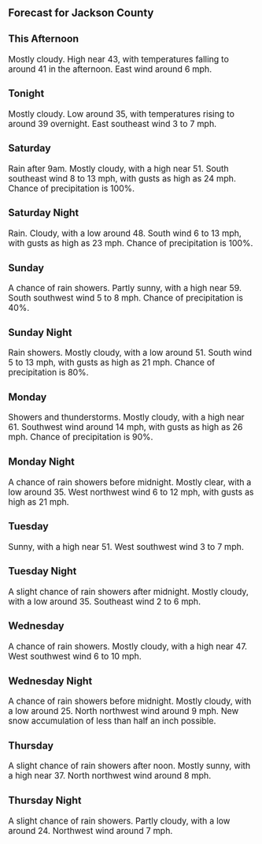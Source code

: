 <div>
   <h2>Forecast for Jackson County</h2>
   <p>
      <div style="font-size:120%">
         <h3>This Afternoon</h3>Mostly cloudy. High near 43, with temperatures falling to around 41 in the afternoon. East wind around 6 mph.<br></div>
   </p>
   <p>
      <div style="font-size:120%">
         <h3>Tonight</h3>Mostly cloudy. Low around 35, with temperatures rising to around 39 overnight. East southeast wind 3 to 7 mph.<br></div>
   </p>
   <p>
      <div style="font-size:120%">
         <h3>Saturday</h3>Rain after 9am. Mostly cloudy, with a high near 51. South southeast wind 8 to 13 mph, with gusts as high as 24 mph. Chance
         of precipitation is 100%.<br></div>
   </p>
   <p>
      <div style="font-size:120%">
         <h3>Saturday Night</h3>Rain. Cloudy, with a low around 48. South wind 6 to 13 mph, with gusts as high as 23 mph. Chance of precipitation is 100%.<br></div>
   </p>
   <p>
      <div style="font-size:120%">
         <h3>Sunday</h3>A chance of rain showers. Partly sunny, with a high near 59. South southwest wind 5 to 8 mph. Chance of precipitation is 40%.<br></div>
   </p>
   <p>
      <div style="font-size:120%">
         <h3>Sunday Night</h3>Rain showers. Mostly cloudy, with a low around 51. South wind 5 to 13 mph, with gusts as high as 21 mph. Chance of precipitation
         is 80%.<br></div>
   </p>
   <p>
      <div style="font-size:120%">
         <h3>Monday</h3>Showers and thunderstorms. Mostly cloudy, with a high near 61. Southwest wind around 14 mph, with gusts as high as 26 mph.
         Chance of precipitation is 90%.<br></div>
   </p>
   <p>
      <div style="font-size:120%">
         <h3>Monday Night</h3>A chance of rain showers before midnight. Mostly clear, with a low around 35. West northwest wind 6 to 12 mph, with gusts
         as high as 21 mph.<br></div>
   </p>
   <p>
      <div style="font-size:120%">
         <h3>Tuesday</h3>Sunny, with a high near 51. West southwest wind 3 to 7 mph.<br></div>
   </p>
   <p>
      <div style="font-size:120%">
         <h3>Tuesday Night</h3>A slight chance of rain showers after midnight. Mostly cloudy, with a low around 35. Southeast wind 2 to 6 mph.<br></div>
   </p>
   <p>
      <div style="font-size:120%">
         <h3>Wednesday</h3>A chance of rain showers. Mostly cloudy, with a high near 47. West southwest wind 6 to 10 mph.<br></div>
   </p>
   <p>
      <div style="font-size:120%">
         <h3>Wednesday Night</h3>A chance of rain showers before midnight. Mostly cloudy, with a low around 25. North northwest wind around 9 mph. New snow
         accumulation of less than half an inch possible.<br></div>
   </p>
   <p>
      <div style="font-size:120%">
         <h3>Thursday</h3>A slight chance of rain showers after noon. Mostly sunny, with a high near 37. North northwest wind around 8 mph.<br></div>
   </p>
   <p>
      <div style="font-size:120%">
         <h3>Thursday Night</h3>A slight chance of rain showers. Partly cloudy, with a low around 24. Northwest wind around 7 mph.<br></div>
   </p>
</div>